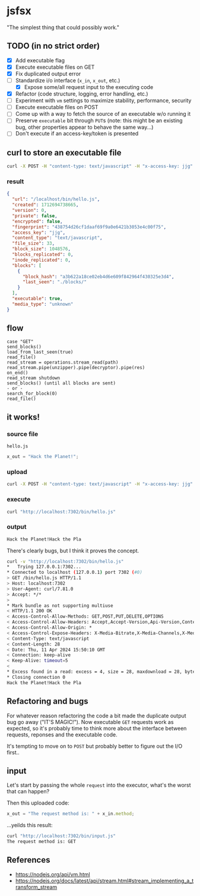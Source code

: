 # jsfsx

"The simplest thing that could possibly work."

## TODO (in no strict order)
- [x] Add executable flag
- [x] Execute executable files on GET
- [x] Fix duplicated output error
- [ ] Standardize i/o interface (`x_in`, `x_out`, etc.)
  - [x] Expose some/all request input to the executing code
- [x] Refactor (code structure, logging, error handling, etc.)
- [ ] Experiment with `vm` settings to maximize stability, performance, security
- [ ] Execute executable files on POST
- [ ] Come up with a way to fetch the source of an executable w/o running it
- [ ] Preserve `executable` bit through `PUT`s (note: this might be an existing bug, other properties appear to behave the same way...)
- [ ] Don't execute if an access-key/token is presented

## curl to store an executable file
```bash
curl -X POST -H "content-type: text/javascript" -H "x-access-key: jjg" -H "x-executable: true" --data-binary @hello.js "http://localhost:7302/bin/hello.js"
```

### result
```json
{
  "url": "/localhost/bin/hello.js",
  "created": 1712694738665,
  "version": 0,
  "private": false,
  "encrypted": false,
  "fingerprint": "438754d26cf1daaf69f9a0e6421b3053e4c00f75",
  "access_key": "jjg",
  "content_type": "text/javascript",
  "file_size": 33,
  "block_size": 1048576,
  "blocks_replicated": 0,
  "inode_replicated": 0,
  "blocks": [
    {
      "block_hash": "a3b622a18ce02eb4d6e609f842964f430325e3d4",
      "last_seen": "./blocks/"
    }
  ],
  "executable": true,
  "media_type": "unknown"
}
```

## flow
```
case "GET"
send_blocks()
load_from_last_seen(true)
read_file()
read_stream = operations.stream_read(path)
read_stream.pipe(unzipper).pipe(decryptor).pipe(res)
on_end()
read_stream shutdown
send_blocks() (until all blocks are sent)
- or -
search_for_block(0)
read_file()
```

## it works!

### source file
`hello.js`
```javascript
x_out = "Hack the Planet!";
```

### upload
```bash
curl -X POST -H "content-type: text/javascript" -H "x-access-key: jjg" -H "x-executable: true" --data-binary @hello.js "http://localhost:7302/bin/hello.js"
```

### execute
```bash
curl "http://localhost:7302/bin/hello.js"
```

### output
```bash
Hack the Planet!Hack the Pla
```

There's clearly bugs, but I think it proves the concept.

```bash
curl -v "http://localhost:7302/bin/hello.js"
*   Trying 127.0.0.1:7302...
* Connected to localhost (127.0.0.1) port 7302 (#0)
> GET /bin/hello.js HTTP/1.1
> Host: localhost:7302
> User-Agent: curl/7.81.0
> Accept: */*
> 
* Mark bundle as not supporting multiuse
< HTTP/1.1 200 OK
< Access-Control-Allow-Methods: GET,POST,PUT,DELETE,OPTIONS
< Access-Control-Allow-Headers: Accept,Accept-Version,Api-Version,Content-Type,Origin,Range,X_FILENAME,X-Access-Key,X-Access-Token,X-Append,X-Encrypted,X-Private,X-Replacement-Access-Key,X-Requested-With,X-Executable
< Access-Control-Allow-Origin: *
< Access-Control-Expose-Headers: X-Media-Bitrate,X-Media-Channels,X-Media-Duration,X-Media-Resolution,X-Media-Size,X-Media-Type
< Content-Type: text/javascript
< Content-Length: 28
< Date: Thu, 11 Apr 2024 15:50:10 GMT
< Connection: keep-alive
< Keep-Alive: timeout=5
< 
* Excess found in a read: excess = 4, size = 28, maxdownload = 28, bytecount = 0
* Closing connection 0
Hack the Planet!Hack the Pla
```

## Refactoring and bugs

For whatever reason refactoring the code a bit made the duplicate output bug go away ("IT'S MAGIC!").  Now executable `GET` requests work as expected, so it's probably time to think more about the interface between requests, reponses and the executable code.

It's tempting to move on to `POST` but probably better to figure out the I/O first..


## input

Let's start by passing the whole `request` into the executor, what's the worst that can happen?

Then this uploaded code:

```javascript
x_out = "The request method is: " + x_in.method;
```

...yeilds this result:
```bash
curl "http://localhost:7302/bin/input.js"
The request method is: GET
```

## References
* https://nodejs.org/api/vm.html
* https://nodejs.org/docs/latest/api/stream.html#stream_implementing_a_transform_stream
